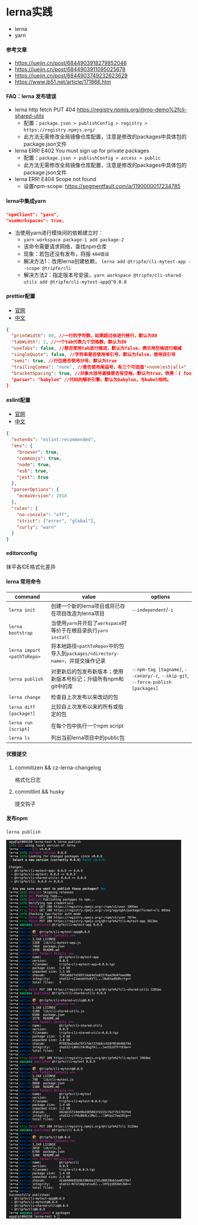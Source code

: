 # lerna实践

- lerna
- yarn


#### 参考文章

- https://juejin.cn/post/6844903918279852046
- https://juejin.cn/post/6844903911095025678
- https://juejin.cn/post/6844903749232623629
- https://www.jb51.net/article/171866.htm


#### FAQ：lerna 发布错误

* lerna http fetch PUT 404 https://registry.npmjs.org/@mo-demo%2fcli-shared-utils
    - 配置：`package.json > publishConfig > registry > https://registry.npmjs.org/`
    - 此方法无需修改全局镜像仓库配置，注意是修改的packages中具体包的package.json文件
* lerna ERR! E402 You must sign up for private packages
    - 配置：`package.json > publishConfig > access > public`
    - 此方法无需修改全局镜像仓库配置，注意是修改的packages中具体包的package.json文件
* lerna ERR! E404 Scope not found
    - 设置npm-scope: https://segmentfault.com/a/1190000017234785

#### lerna中集成yarn

```json
"npmClient": "yarn",
"useWorkspaces": true,
```

* 当使用yarn进行模块间的依赖建立时：
    * `yarn workspace package-1 add package-2`
    * 该命令需要请求网络，查找npm仓库
    * 现象：若包还没有发布，将报 `404错误`
    * 解决方法1：改用lerna创建依赖， `lerna add @tripfe/cli-mytest-app --scope @tripfe/cli`
    * 解决方法2：指定版本号安装，`yarn workspace @tripfe/cli-shared-utils add @tripfe/cli-mytest-app@^0.0.8`


#### prettier配置

- [官网](http://www.prettier.io/)
- [中文](无)

```json
{
  "printWidth": 80, //一行的字符数，如果超过会进行换行，默认为80
  "tabWidth": 2, //一个tab代表几个空格数，默认为80
  "useTabs": false, //是否使用tab进行缩进，默认为false，表示用空格进行缩减
  "singleQuote": false, //字符串是否使用单引号，默认为false，使用双引号
  "semi": true, //行位是否使用分号，默认为true
  "trailingComma": "none", //是否使用尾逗号，有三个可选值"<none|es5|all>"
  "bracketSpacing": true, //对象大括号直接是否有空格，默认为true，效果：{ foo: bar }
  "parser": "babylon" //代码的解析引擎，默认为babylon，与babel相同。
}
```

#### eslint配置

- [官网](https://eslint.org/)
- [中文](https://eslint.bootcss.com/)

```json
{
  "extends": "eslint:recommended",
  "env": {
    "browser": true,
    "commonjs": true,
    "node": true,
    "es6": true,
    "jest": true
  },
  "parserOptions": {
    "ecmaVersion": 2018
  },
  "rules": {
    "no-console": "off",
    "strict": ["error", "global"],
    "curly": "warn"
  }
}
```

#### editorconfig

抹平各IDE格式化差异


#### lerna 常用命令

| command                     | value                                                        | options                                                      |
| --------------------------- | ------------------------------------------------------------ | ------------------------------------------------------------ |
| `lerna init`                | 创建一个新的lerna项目或将已存在项目改造为lerna项目           | `--independent`/`-i`                                         |
| `lerna bootstrap`           | 当使用`yarn`并开启了`workspace`时等价于在根目录执行`yarn install` |                                                              |
| `lerna import <pathToRepo>` | 将本地路径`<pathToRepo>`中的包导入到`packages/<directory-name>`，并提交操作记录 |                                                              |
| `lerna publish`             | 对更新后的包发布新版本；使用新版本号标记；升级所有npm和git中的库 | `--npm-tag [tagname]`, `--canary/-c`, `--skip-git`, `--force-publish [packages]` |
| `lerna change`              | 检查自上次发布以来改动的包                                   |                                                              |
| `lerna diff [package?]`     | 比较自上次发布以来的所有或指定的包                           |                                                              |
| `lerna run [script]`        | 在每个包中执行一个npm script                                 |                                                              |
| `lerna ls`                  | 列出当前lerna项目中的public包                                |                                                              |

#### 优雅提交

1. commitizen && cz-lerna-changelog

    格式化日志

2. commitlint && husky

    提交钩子


#### 发布npm

```shell
lerna publish
```

![](./screenshot/lerna-publish.png)
